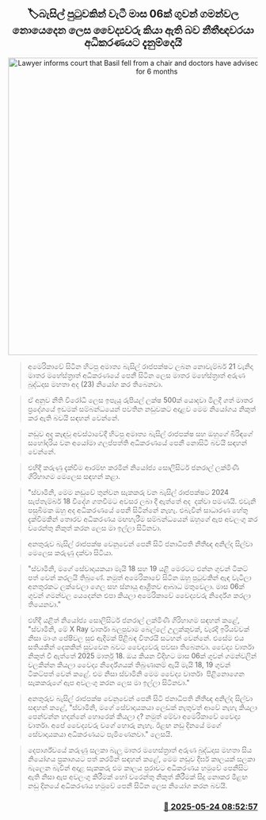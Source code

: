 <p align='center'><b><h2 align='center' title='Lawyer informs court that Basil fell from a chair and doctors have advised him not to fly for 6 months'>🏷බැසිල් පුටුවකින් වැටී මාස 06ක් ගුවන් ගමන්වල නොයෙදෙන ලෙස වෛද්‍යවරු කියා ඇති බව නීතීඥවරයා අධිකරණයට දැනුම්දෙයි</h2></b></p>
<p align='center'><img src='https://helakuru.sgp1.cdn.digitaloceanspaces.com/esana/images/lib/basil-rajapaksa-gt.jpg' width='600' alt='Lawyer informs court that Basil fell from a chair and doctors have advised him not to fly for 6 months'></p>

> අමෙරිකාවේ සිටින හිටපු අමාත්‍ය බැසිල් රාජපක්ෂට ලබන නොවැම්බර් 21 වැනිදා මාතර මහේස්ත්‍රාත් අධිකරණයේ පෙනී සිටින ලෙස මාතර මහේස්ත්‍රාත් අරුණ බුද්ධදාස මහතා අද (23) නියෝග කර තිබෙනවා.

> ඒ අනුව නීති විරෝධී ලෙස ඉපැයූ රුපියල් ලක්ෂ 500ක් යොදවා මිලදී ගත් මාතර ප්‍රදේශයේ ඉඩමක් සම්බන්ධයෙන් පවතින නඩුවකට අදාළව මෙම නියෝගය නිකුත් කර ඇති බවයි සඳහන් වෙන්නේ.

> නඩුව අද කැඳවූ අවස්ථාවේදී හිටපු අමාත්‍ය බැසිල් රාජපක්ෂ සහ ඔහුගේ බිරිඳගේ සහෝදරිය වන අයෝමා ගලප්පත්ති අධිකරණයේ පෙනී නොසිටි බවයි සඳහන් වෙන්නේ.

> එහිදී කරුණු දැක්වීම ආරම්භ කරමින් නියෝජ්‍ය සොලිසිටර් ජනරාල් ලක්මිණී ගිරිහාගම මෙලෙස සඳහන් කළා.

> "ස්වාමිනි, මෙම නඩුවේ තුන්වන සැකකරු වන බැසිල් රාජපක්ෂට 2024 සැප්තැම්බර් 18 විදේශ ගතවීමට අවසර ලබා දී ඇත්තේ අද  දක්වා පමණයි. එවැනි පසුබිමක ඔහු අද අධිකරණයේ පෙනී සිටින්නේ නැහැ. එබැවින් සාධාරණ හේතු දැක්වීමකින් තොරව අධිකරණය මඟහැරීම සම්බන්ධයෙන් ඔහුගේ ඇප අවලංගු කර වරෙන්තු නිකුත් කරන ලෙස මා ඉල්ලා සිටිනවා. 

> අනතුරුව බැසිල් රාජපක්ෂ වෙනුවෙන් පෙනී සිටි ජනාධිපති නීතීඥ අනිල්ද සිල්වා මෙලෙස කරුණු දක්වා සිටියා.

> "ස්වාමිනි, මගේ සේවාදායකයා මැයි 18 සහ 19 යළි මෙරටට එන්න ගුවන් ටිකට් පත් වෙන් කරලයි තිබුණේ. නමුත් අමෙරිකාවේ සිටින ඔහු පුටුවකින් ඇඳ වැටිලා අනතුරකට ලක්වෙලා ගෙල සහ ස්නායු ආශ්‍රිතව ආබාධ මතුවෙලා. මාස 06ක් ගුවන් ගමන්වල යෙදෙන්න එපා කියලා අමෙරිකාවේ වෛද්‍යවරු නිර්දේශ කරලා තියෙනවා."

> එහිදී යළිත් නියෝජ්‍ය සොලිසිටර් ජනරාල් ලක්මිණී ගිරිහාගම සඳහන් කළේ, "ස්වාමිනි, මේ X Ray වාර්තා බලපුවාම බෙල්ලේ උලුක්කුවක්, වැරදි ඉරියව්වක් නිසා මාංශ පේෂිවල සුළු ඇදීමක් පිළිබඳ විතරයි සටහන් වෙන්නේ. එසේම එය සතියකින් දෙකකින් සුවවෙන බවට වෛද්‍යවරු පවසා තිබෙනවා. වෛද්‍ය වාර්තා නිකුත් වී ඇත්තේ 2025 මාර්තු 18. ඔය කියන විදිහට මාස 06ක් ගුවන් ගමන්වලින් වලකින්න කියලා වෛද්‍ය නිර්දේශයක් තිබුණානම් ඇයි මැයි 18, 19 ගුවන් ටිකට්පත් වෙන් කළේ. එම නිසා ස්වාමිනි මෙම වෛද්‍ය වාර්තා  පිළිනොගෙන සැකකරුගේ ඇප අවලංගු කරන ලෙස මා ඉල්ලා සිටිනවා."

> අනතුරුව බැසිල් රාජපක්ෂ වෙනුවෙන් පෙනී සිටි ජනාධිපති නීතීඥ අනිල්ද සිල්වා සඳහන් කළේ, "ස්වාමිනි, මගේ සේවාදායකයා ලෙඩක් නැතුවත් ආවේ නැහැ කියලා පෙන්වන්න හදන්නේ හොරෙක් කියලා ද? නමුත් මේවා අමෙරිකාවේ වෛද්‍ය වාර්තා. අපේ වෛද්‍යවරු වගේ හොරු නැහැ. ඊළඟ නඩු දිනයේ මගේ සේවාදායකයා අධිකරණයට පැමිණෙනවා." ලෙසයි.

> දෙපාර්ශ්වයේ කරුණු සලකා බැලු මාතර මහෙස්ත්‍රාත් අරුණ බුද්ධදාස මහතා සිය නියෝගය ප්‍රකාශයට පත් කරමින් සඳහන් කළේ, මෙම නඩුව දීර්ඝ කාලයක් සලකා බැලෙන බැවින් අදාළ සැකකරු එම කාලය පුරාවට අධිකරණය හමුවේ පෙනීසිට ඇති නිසා ඇප අවලංගු කිරීමක් හෝ වරෙන්තු නිකුත් කිරීමක් සිදු නොකර මීළඟ නඩු දිනයේ අධිකරණය හමුවේ පෙනී සිටින ලෙස නියෝග කරන බවයි.



<h3 align='right'><a href='https://www.helakuru.lk/esana/p/110399/'>📅 2025-05-24 08:52:57</a></h3>

